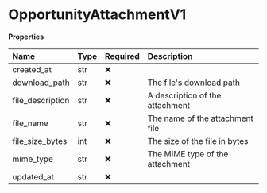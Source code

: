# OpportunityAttachmentV1

**Properties**

| Name             | Type | Required | Description                     |
| :--------------- | :--- | :------- | :------------------------------ |
| created_at       | str  | ❌       |                                 |
| download_path    | str  | ❌       | The file's download path        |
| file_description | str  | ❌       | A description of the attachment |
| file_name        | str  | ❌       | The name of the attachment file |
| file_size_bytes  | int  | ❌       | The size of the file in bytes   |
| mime_type        | str  | ❌       | The MIME type of the attachment |
| updated_at       | str  | ❌       |                                 |

<!-- This file was generated by liblab | https://liblab.com/ -->
